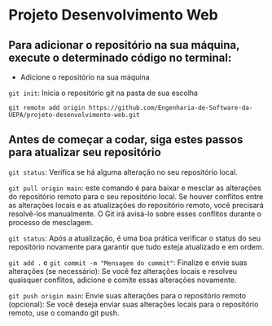 # Projeto Desenvolvimento Web

## Para adicionar o repositório na sua máquina, execute o determinado código no terminal:
* Adicione o repositório na sua máquina

`git init`: Inicia o repositório git na pasta de sua escolha

`git remote add origin https://github.com/Engenharia-de-Software-da-UEPA/projeto-desenvolvimento-web.git`

## Antes de começar a codar, siga estes passos para atualizar seu repositório

`git status`: Verifica se há alguma alteração no seu repositório local.

`git pull origin main`: este comando é para baixar e mesclar as alterações do repositório remoto para o seu repositório local. Se houver conflitos entre as alterações locais e as atualizações do repositório remoto, você precisará resolvê-los manualmente. O Git irá avisá-lo sobre esses conflitos durante o processo de mesclagem.

`git status`: Após a atualização, é uma boa prática verificar o status do seu repositório novamente para garantir que tudo esteja atualizado e em ordem.

`git add .` e `git commit -m "Mensagem do commit"`: Finalize e envie suas alterações (se necessário): Se você fez alterações locais e resolveu quaisquer conflitos, adicione e comite essas alterações novamente.

`git push origin main`: Envie suas alterações para o repositório remoto (opcional): Se você deseja enviar suas alterações locais para o repositório remoto, use o comando git push. 
